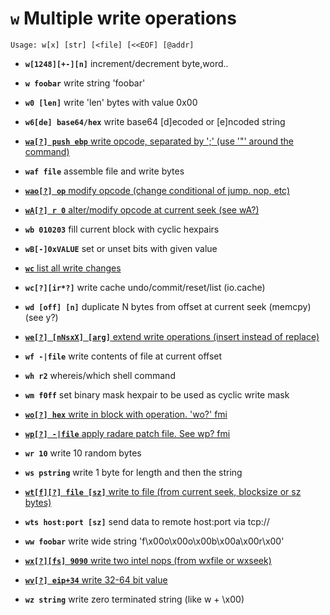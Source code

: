 <!-- TITLE: w -->

#  **`w`** Multiple write operations


```text
Usage: w[x] [str] [<file] [<<EOF] [@addr]
```


- **`w[1248][+-][n]`** increment/decrement byte,word..
- **`w foobar`** write string 'foobar'
- **`w0 [len]`** write 'len' bytes with value 0x00
- **`w6[de] base64/hex`** write base64 [d]ecoded or [e]ncoded string

- [ **`wa[?] push ebp`** write opcode, separated by ';' (use '"' around the command)](/options/w/wa-push)

- **`waf file`** assemble file and write bytes

- [ **`wao[?] op`** modify opcode (change conditional of jump. nop, etc)](/options/w/wao-op)

- [ **`wA[?] r 0`** alter/modify opcode at current seek (see wA?)](/options/w/wA-r-0)

- **`wb 010203`** fill current block with cyclic hexpairs
- **`wB[-]0xVALUE`** set or unset bits with given value

- [ **`wc`** list all write changes](/options/w/wc-list-all)

- **`wc[?][ir*?]`** write cache undo/commit/reset/list (io.cache)
- **`wd [off] [n]`** duplicate N bytes from offset at current seek (memcpy) (see y?)

- [ **`we[?] [nNsxX] [arg]`** extend write operations (insert instead of replace)](/options/w/we-nNsxX)

- **`wf -|file`** write contents of file at current offset
- **`wh r2`** whereis/which shell command
- **`wm f0ff`** set binary mask hexpair to be used as cyclic write mask

- [ **`wo[?] hex`** write in block with operation. 'wo?' fmi](/options/w/wo-hex-write)

- [ **`wp[?] -|file`** apply radare patch file. See wp? fmi](/options/w/wp-file)

- **`wr 10`** write 10 random bytes
- **`ws pstring`** write 1 byte for length and then the string

- [ **`wt[f][?] file [sz]`** write to file (from current seek, blocksize or sz bytes)](/options/w/wt-f-file)

- **`wts host:port [sz]`** send data to remote host:port via tcp://
- **`ww foobar`** write wide string 'f\x00o\x00o\x00b\x00a\x00r\x00'

- [ **`wx[?][fs] 9090`** write two intel nops (from wxfile or wxseek)](/options/w/wx-fs)

- [ **`wv[?] eip+34`** write 32-64 bit value](/options/w/wv-eip)

- **`wz string`** write zero terminated string (like w + \x00)